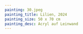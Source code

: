 ```yaml
---
painting: 30.jpeg
painting_title: Lilien, 2024
painting_size: 50 x 70 cm
painting_desc: Acryl auf Leinwand
---
```

